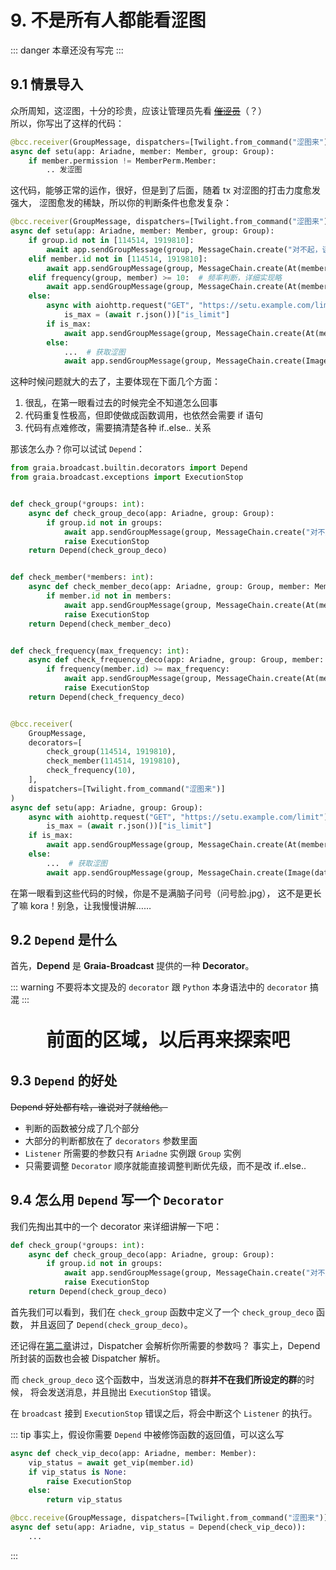 # 9. 不是所有人都能看涩图

::: danger
本章还没有写完
:::

## 9.1 情景导入

众所周知，这涩图，十分的珍贵，应该让管理员先看 ~~[催涩员](https://zh.moegirl.org.cn/%E5%82%AC%E9%80%9D%E5%91%98)~~（？）  
所以，你写出了这样的代码：

```python
@bcc.receiver(GroupMessage, dispatchers=[Twilight.from_command("涩图来")])
async def setu(app: Ariadne, member: Member, group: Group):
    if member.permission != MemberPerm.Member:
        .. 发涩图
```

这代码，能够正常的运作，很好，但是到了后面，随着 tx 对涩图的打击力度愈发强大，
涩图愈发的稀缺，所以你的判断条件也愈发复杂：

```python
@bcc.receiver(GroupMessage, dispatchers=[Twilight.from_command("涩图来")])
async def setu(app: Ariadne, member: Member, group: Group):
    if group.id not in [114514, 1919810]:
        await app.sendGroupMessage(group, MessageChain.create("对不起，该群并不能发涩图"))
    elif member.id not in [114514, 1919810]:
        await app.sendGroupMessage(group, MessageChain.create(At(member.id), "对不起，您的权限并不够"))
    elif frequency(group, member) >= 10:  # 频率判断，详细实现略
        await app.sendGroupMessage(group, MessageChain.create(At(member.id), "你太快了，能不能持久点"))
    else:
        async with aiohttp.request("GET", "https://setu.example.com/limit") as r:
            is_max = (await r.json())["is_limit"]
        if is_max:
            await app.sendGroupMessage(group, MessageChain.create(At(member.id), "对不起，今天的涩图已经达到上限了哦"))
        else:
            ...  # 获取涩图
            await app.sendGroupMessage(group, MessageChain.create(Image(data_bytes=setu)))
```

这种时候问题就大的去了，主要体现在下面几个方面：

1. 很乱，在第一眼看过去的时候完全不知道怎么回事
2. 代码重复性极高，但即使做成函数调用，也依然会需要 if 语句
3. 代码有点难修改，需要搞清楚各种 if..else.. 关系

那该怎么办？你可以试试 `Depend`：

```python
from graia.broadcast.builtin.decorators import Depend
from graia.broadcast.exceptions import ExecutionStop


def check_group(*groups: int):
    async def check_group_deco(app: Ariadne, group: Group):
        if group.id not in groups:
            await app.sendGroupMessage(group, MessageChain.create("对不起，该群并不能发涩图"))
            raise ExecutionStop
    return Depend(check_group_deco)


def check_member(*members: int):
    async def check_member_deco(app: Ariadne, group: Group, member: Member):
        if member.id not in members:
            await app.sendGroupMessage(group, MessageChain.create(At(member.id), "对不起，您的权限并不够"))
            raise ExecutionStop
    return Depend(check_member_deco)


def check_frequency(max_frequency: int):
    async def check_frequency_deco(app: Ariadne, group: Group, member: Member):
        if frequency(member.id) >= max_frequency:
            await app.sendGroupMessage(group, MessageChain.create(At(member.id), "你太快了，能不能持久点"))
            raise ExecutionStop
    return Depend(check_frequency_deco)


@bcc.receiver(
    GroupMessage,
    decorators=[
        check_group(114514, 1919810),
        check_member(114514, 1919810),
        check_frequency(10),
    ],
    dispatchers=[Twilight.from_command("涩图来")]
)
async def setu(app: Ariadne, group: Group):
    async with aiohttp.request("GET", "https://setu.example.com/limit") as r:
        is_max = (await r.json())["is_limit"]
    if is_max:
        await app.sendGroupMessage(group, MessageChain.create(At(member.id), "对不起，今天的涩图已经达到上限了哦"))
    else:
        ...  # 获取涩图
        await app.sendGroupMessage(group, MessageChain.create(Image(data_bytes=setu)))
```

在第一眼看到这些代码的时候，你是不是满脑子问号（问号脸.jpg），
这不是更长了嘛 kora！别急，让我慢慢讲解……

## 9.2 `Depend` 是什么

首先，**Depend** 是 **Graia-Broadcast** 提供的一种 **Decorator**。

::: warning
不要将本文提及的 `decorator` 跟 `Python` 本身语法中的 `decorator` 搞混
:::

<p align="center" style="font-size: 30px"><strong>前面的区域，以后再来探索吧</strong></p>

<Loading></Loading>

## 9.3 `Depend` 的好处

~~Depend 好处都有啥，谁说对了就给他。~~

- 判断的函数被分成了几个部分
- 大部分的判断都放在了 `decorators` 参数里面
- `Listener` 所需要的参数只有 `Ariadne` 实例跟 `Group` 实例
- 只需要调整 `Decorator` 顺序就能直接调整判断优先级，而不是改 if..else..

## 9.4 怎么用 `Depend` 写一个 `Decorator`

我们先掏出其中的一个 decorator 来详细讲解一下吧：

```python
def check_group(*groups: int):
    async def check_group_deco(app: Ariadne, group: Group):
        if group.id not in groups:
            await app.sendGroupMessage(group, MessageChain.create("对不起，该群并不能发涩图"))
            raise ExecutionStop
    return Depend(check_group_deco)
```

首先我们可以看到，我们在 `check_group` 函数中定义了一个 `check_group_deco` 函数，
并且返回了 `Depend(check_group_deco)`。

还记得在[第二章](./2_other_event.md#关于-dispatcher)讲过，Dispatcher 会解析你所需要的参数吗？
事实上，Depend 所封装的函数也会被 Dispatcher 解析。

而 `check_group_deco` 这个函数中，当发送消息的群**并不在我们所设定的群**的时候，
将会发送消息，并且抛出 `ExecutionStop` 错误。

在 `broadcast` 接到 `ExecutionStop` 错误之后，将会中断这个 `Listener` 的执行。

::: tip
事实上，假设你需要 `Depend` 中被修饰函数的返回值，可以这么写

```python
async def check_vip_deco(app: Ariadne, member: Member):
    vip_status = await get_vip(member.id)
    if vip_status is None:
        raise ExecutionStop
    else:
        return vip_status

@bcc.receive(GroupMessage, dispatchers=[Twilight.from_command("涩图来")])
async def setu(app: Ariadne, vip_status = Depend(check_vip_deco)):
    ...
```

:::
